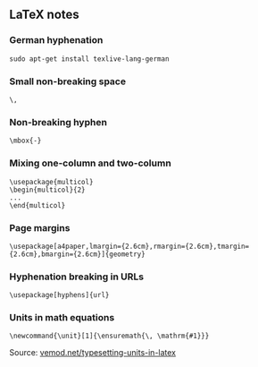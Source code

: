 ## LaTeX notes

### German hyphenation

    sudo apt-get install texlive-lang-german

### Small non-breaking space

    \,

### Non-breaking hyphen

    \mbox{-}

### Mixing one-column and two-column

    \usepackage{multicol}
    \begin{multicol}{2}
    ...
    \end{multicol}

### Page margins

    \usepackage[a4paper,lmargin={2.6cm},rmargin={2.6cm},tmargin={2.6cm},bmargin={2.6cm}]{geometry}

### Hyphenation breaking in URLs

    \usepackage[hyphens]{url}

### Units in math equations

    \newcommand{\unit}[1]{\ensuremath{\, \mathrm{#1}}}

Source: [vemod.net/typesetting-units-in-latex](http://vemod.net/typesetting-units-in-latex)

